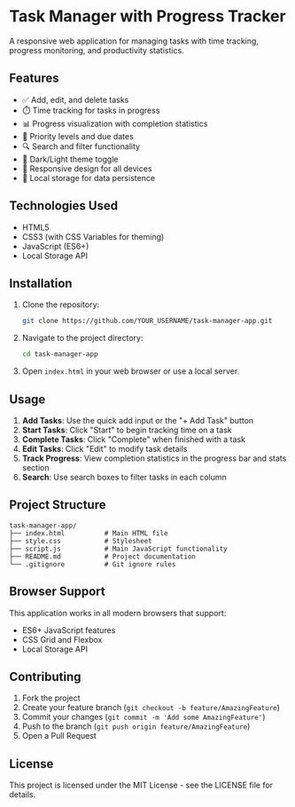 # Task Manager with Progress Tracker

A responsive web application for managing tasks with time tracking, progress monitoring, and productivity statistics.

## Features

- ✅ Add, edit, and delete tasks
- ⏱️ Time tracking for tasks in progress
- 📊 Progress visualization with completion statistics
- 🎯 Priority levels and due dates
- 🔍 Search and filter functionality
- 🌙 Dark/Light theme toggle
- 📱 Responsive design for all devices
- 💾 Local storage for data persistence

## Technologies Used

- HTML5
- CSS3 (with CSS Variables for theming)
- JavaScript (ES6+)
- Local Storage API

## Installation

1. Clone the repository:
   ```bash
   git clone https://github.com/YOUR_USERNAME/task-manager-app.git
   ```

2. Navigate to the project directory:
   ```bash
   cd task-manager-app
   ```

3. Open `index.html` in your web browser or use a local server.

## Usage

1. **Add Tasks**: Use the quick add input or the "+ Add Task" button
2. **Start Tasks**: Click "Start" to begin tracking time on a task
3. **Complete Tasks**: Click "Complete" when finished with a task
4. **Edit Tasks**: Click "Edit" to modify task details
5. **Track Progress**: View completion statistics in the progress bar and stats section
6. **Search**: Use search boxes to filter tasks in each column

## Project Structure

```
task-manager-app/
├── index.html          # Main HTML file
├── style.css           # Stylesheet
├── script.js           # Main JavaScript functionality
├── README.md           # Project documentation
└── .gitignore          # Git ignore rules
```

## Browser Support

This application works in all modern browsers that support:
- ES6+ JavaScript features
- CSS Grid and Flexbox
- Local Storage API

## Contributing

1. Fork the project
2. Create your feature branch (`git checkout -b feature/AmazingFeature`)
3. Commit your changes (`git commit -m 'Add some AmazingFeature'`)
4. Push to the branch (`git push origin feature/AmazingFeature`)
5. Open a Pull Request

## License

This project is licensed under the MIT License - see the LICENSE file for details.
